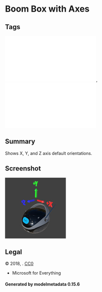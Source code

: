 # Boom Box with Axes

## Tags

![core](../../Models-core.md), ![testing](../../Models-testing.md)

## Summary

Shows X, Y, and Z axis default orientations.

## Screenshot

![screenshot](screenshot/screenshot.jpg)

## Legal

&copy; 2018, . [CC0](https://creativecommons.org/publicdomain/zero/1.0/legalcode)

 - Microsoft for Everything

#### Generated by modelmetadata 0.15.6